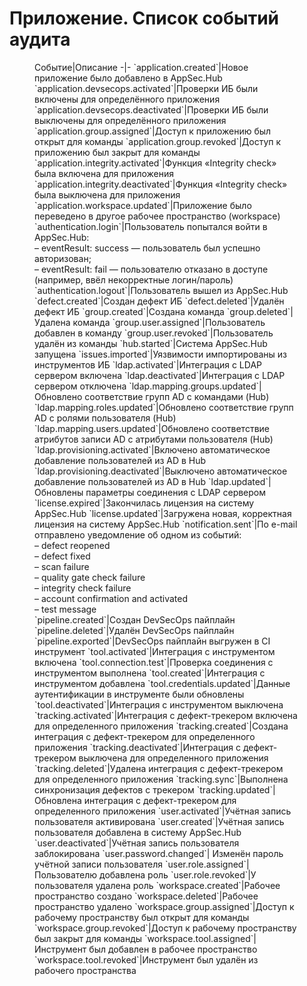 # Приложение. Список событий аудита

<figure markdown>
Событие|Описание
-|-
`application.created`|Новое приложение было добавлено в AppSec.Hub
`application.devsecops.activated`|Проверки ИБ были включены для определённого приложения
`application.devsecops.deactivated`|Проверки ИБ были выключены для определённого приложения
`application.group.assigned`|Доступ к приложению был открыт для команды
`application.group.revoked`|Доступ к приложению был закрыт для команды
`application.integrity.activated`|Функция «Integrity check» была включена для приложения
`application.integrity.deactivated`|Функция «Integrity check» была выключена для приложения
`application.workspace.updated`|Приложение было переведено в другое рабочее пространство (workspace)
`authentication.login`|Пользователь попытался войти в AppSec.Hub:<br>– eventResult: success — пользователь был успешно авторизован;<br>– eventResult: fail — пользователю отказано в доступе (например, ввёл некорректные логин/пароль)
`authentication.logout`|Пользователь вышел из AppSec.Hub
`defect.created`|Создан дефект ИБ
`defect.deleted`|Удалён дефект ИБ
`group.created`|Создана команда
`group.deleted`|Удалена команда
`group.user.assigned`|Пользователь добавлен в команду
`group.user.revoked`|Пользователь удалён из команды
`hub.started`|Система AppSec.Hub запущена
`issues.imported`|Уязвимости импортированы из инструментов ИБ
`ldap.activated`|Интеграция с LDAP сервером включена
`ldap.deactivated`|Интеграция с LDAP сервером отключена
`ldap.mapping.groups.updated`|Обновлено соответствие групп AD с командами (Hub)
`ldap.mapping.roles.updated`|Обновлено соответствие групп AD с ролями пользователя (Hub)
`ldap.mapping.users.updated`|Обновлено соответствие атрибутов записи AD с атрибутами пользователя (Hub)
`ldap.provisioning.activated`|Включено автоматическое добавление пользователей из AD в Hub
`ldap.provisioning.deactivated`|Выключено автоматическое добавление пользователей из AD в Hub
`ldap.updated`|Обновлены параметры соединения с LDAP сервером
`license.expired`|Закончилась лицензия на систему AppSec.Hub
`license.updated`|Загружена новая, корректная лицензия на систему AppSec.Hub
`notification.sent`|По e-mail отправлено уведомление об одном из событий:<br>– defect  reopened<br>– defect fixed<br>– scan failure<br>– quality gate check failure<br>– integrity check failure<br>– account confirmation and activated<br>– test message<br>
`pipeline.created`|Создан DevSecOps пайплайн
`pipeline.deleted`|Удалён DevSecOps пайплайн
`pipeline.exported`|DevSecOps пайплайн выгружен в CI инструмент
`tool.activated`|Интеграция с инструментом включена
`tool.connection.test`|Проверка соединения с инструментом выполнена
`tool.created`|Интеграция с инструментом добавлена
`tool.credentials.updated`|Данные аутентификации в инструменте были обновлены
`tool.deactivated`|Интеграция с инструментом выключена
`tracking.activated`|Интеграция с дефект-трекером включена для определенного приложения
`tracking.created`|Создана интеграция с дефект-трекером для определенного приложения
`tracking.deactivated`|Интеграция с дефект-трекером выключена для определенного приложения
`tracking.deleted`|Удалена интеграция с дефект-трекером для определенного приложения
`tracking.sync`|Выполнена синхронизация дефектов с трекером
`tracking.updated`|Обновлена интеграция с дефект-трекером для определенного приложения
`user.activated`|Учётная запись пользователя активирована 
`user.created`|Учётная запись пользователя добавлена в систему AppSec.Hub
`user.deactivated`|Учётная запись пользователя заблокирована
`user.password.changed`|	Изменён пароль учётной записи пользователя
`user.role.assigned`|Пользователю добавлена роль
`user.role.revoked`|У пользователя удалена роль
`workspace.created`|Рабочее пространство создано
`workspace.deleted`|Рабочее пространство удалено
`workspace.group.assigned`|Доступ к рабочему пространству был открыт для команды
`workspace.group.revoked`|Доступ к рабочему пространству был закрыт для команды
`workspace.tool.assigned`|Инструмент был добавлен в рабочее пространство
`workspace.tool.revoked`|Инструмент был удалён из рабочего пространства

</firure>
